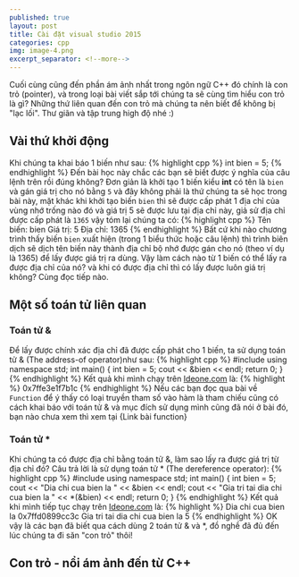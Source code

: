 ```yaml
---
published: true
layout: post
title: Cài đặt visual studio 2015
categories: cpp
img: image-4.png
excerpt_separator: <!--more-->
---
```

Cuối cùng cũng đến phần ám ảnh nhất trong ngôn ngữ C++ đó chính là con trỏ (pointer), và trong loại bài viết sắp tới chúng ta sẽ cùng tìm hiểu con trỏ là gì? Những thứ liên quan đến con trỏ mà chúng ta nên biết để không bị "lạc lối". Thư giãn và tập trung high độ nhé :)

## Vài thứ khởi động
Khi chúng ta khai báo 1 biến như sau:
{% highlight cpp %}
int bien = 5;
{% endhighlight %}
Đến bài học này chắc các bạn sẽ biết được ý nghĩa của câu lệnh trên rồi đúng không? Đơn giản là khởi tạo 1 biến kiểu **int** có tên là ``bien``  và gán giá trị cho nó bằng ``5`` và đây không phải là thứ chúng ta sẽ học trong bài này, mặt khác khi khởi tạo biến ``bien`` thì sẽ được cấp phát 1 địa chỉ của vùng nhớ trống nào đó và giá trị 5 sẽ được lưu tại địa chỉ này, giả sử địa chỉ được cấp phát là ``1365`` vậy tóm lại chúng ta có:
{% highlight cpp %}
Tên biến: bien
Giá trị: 5
Địa chỉ: 1365
{% endhighlight %}
Bất cứ khi nào chương trình thấy biến ``bien`` xuất hiện (trong 1 biểu thức hoặc câu lệnh) thì trình biên dịch sẽ  dịch tên biến này thành địa chỉ bộ nhớ được gán cho nó (theo ví dụ là 1365) để lấy được giá trị ra dùng. Vậy làm cách nào từ 1 biến có thể lấy ra được địa chỉ của nó? và khi có được địa chỉ thì có lấy được luôn giá trị không? Cùng đọc tiếp nào.
## Một số toán tử liên quan
### Toán tử &
Để lấy được chính xác địa chỉ đã được cấp phát cho 1 biến, ta sử dụng toán tử & (The address-of operator)như sau:
{% highlight cpp %}
#include <iostream>
using namespace std;
int main()
{
    int bien = 5;
    cout << &bien << endl;
    return 0;
}
{% endhighlight %}
Kết quả khi mình chạy trên [Ideone.com](https://ideone.com/9aFkY5) là:
{% highlight %}
0x7ffe3e1f7b1c
{% endhighlight %}
Nếu các bạn đọc qua bài về ``Function`` để ý thấy có loại truyền tham số vào hàm là tham chiếu cũng có cách khai báo với toán tử & và mục đích sử dụng mình cũng đã nói ở bài đó, bạn nào chưa xem thì xem tại {Link bài function}
### Toán tử *
Khi chúng ta có được địa chỉ bằng toán tử &, làm sao lấy ra được giá trị từ địa chỉ đó? Câu trả lời là sử dụng toán tử * (The dereference operator):
{% highlight cpp %}
#include <iostream>
using namespace std;
int main()
{
    int bien = 5;
    cout << "Dia chi cua bien la " << &bien << endl;
    cout << "Gia tri tai dia chi cua bien la " << *(&bien) << endl;
    return 0;
}
{% endhighlight %}
Kết quả khi mình tiếp tục chạy trên [Ideone.com](https://ideone.com/9aFkY5) là:
{% highlight %}
Dia chi cua bien la 0x7ffd0899cc3c
Gia tri tai dia chi cua bien la 5
{% endhighlight %}
OK vậy là các bạn đã biết qua cách dùng 2 toán tử & và *, đồ nghề đã đủ đến lúc chúng ta đi săn "con trỏ" thôi!
## Con trỏ - nổi ám ảnh đến từ C++